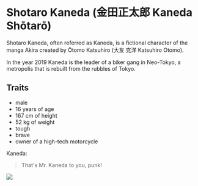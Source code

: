 # Shotaro Kaneda (金田正太郎 Kaneda Shōtarō)
Shotaro Kaneda, often referred as Kaneda, is a fictional character of the manga Akira created by Ōtomo Katsuhiro (大友 克洋 Katsuhiro Otomo).

In the year 2019 Kaneda is the leader of a biker gang in Neo-Tokyo, a metropolis that is rebuilt from the rubbles of Tokyo.

## Traits
* male
* 16 years of age
* 167 cm of height
* 52 kg of weight
* tough
* brave
* owner of a high-tech motorcycle

Kaneda:
> That's Mr. Kaneda to you, punk!

<img src="https://vignette.wikia.nocookie.net/akira/images/e/e5/Shotaro_Kaneda_at_Volume_1._AKIRA_manga">
